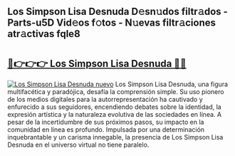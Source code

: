 ## Los Simpson Lisa Desnuda D𝚎sn𝚞dos filtr𝚊dos - Parts-u5D Vid𝚎os f𝚘tos - N𝚞evas filtr𝚊ciones atr𝚊ctivas fqle8

# <h2><a href="http://mb9eiu.tromn.icu/?c=Los+Simpson+Lisa+Desnuda">🔗👉👉👉 Los Simpson Lisa Desnuda 🔗🔗</a></h2>

[![Los Simpson Lisa Desnuda nuevo](https://i.imgur.com/pEAQMta.gif)](http://mb9eiu.tromn.icu/?c=Los+Simpson+Lisa+Desnuda)
Los Simpson Lisa Desnuda, una figura multifacética y paradójica, desafía la comprensión simple. Su uso pionero de los medios digitales para la autorrepresentación ha cautivado y enfurecido a sus seguidores, encendiendo debates sobre la identidad, la expresión artística y la naturaleza evolutiva de las sociedades en línea. A pesar de la incertidumbre de sus próximos pasos, su impacto en la comunidad en línea es profundo. Impulsada por una determinación inquebrantable y un carisma innegable, la presencia de Los Simpson Lisa Desnuda en el universo virtual no tiene paralelo.
